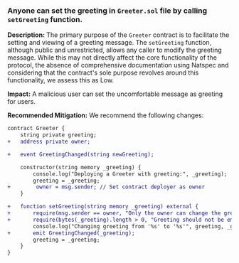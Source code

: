 ### Anyone can set the greeting in `Greeter.sol` file by calling `setGreeting` function.

**Description:** The primary purpose of the `Greeter` contract is to facilitate the setting and viewing of a greeting message. The `setGreeting` function, although public and unrestricted, allows any caller to modify the greeting message. While this may not directly affect the core functionality of the protocol, the absence of comprehensive documentation using Natspec and considering that the contract's sole purpose revolves around this functionality, we assess this as Low.

**Impact:** A malicious user can set the uncomfortable message as greeting for users.

**Recommended Mitigation:** We recommend the following changes:

```diff
contract Greeter {
    string private greeting;
+   address private owner;

+   event GreetingChanged(string newGreeting);

    constructor(string memory _greeting) {
        console.log("Deploying a Greeter with greeting:", _greeting);
        greeting = _greeting;
+        owner = msg.sender; // Set contract deployer as owner
    }

+   function setGreeting(string memory _greeting) external {
+       require(msg.sender == owner, "Only the owner can change the greeting");
+       require(bytes(_greeting).length > 0, "Greeting should not be empty");
        console.log("Changing greeting from '%s' to '%s'", greeting, _greeting);
+       emit GreetingChanged(_greeting);
        greeting = _greeting;
    }
}

```
